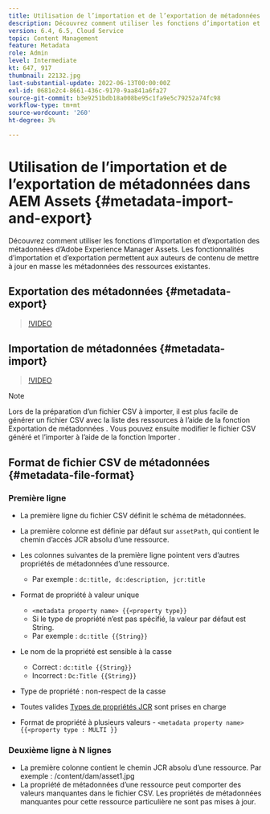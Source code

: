 ```yaml
---
title: Utilisation de l’importation et de l’exportation de métadonnées dans AEM Assets
description: Découvrez comment utiliser les fonctions d’importation et d’exportation des métadonnées d’Adobe Experience Manager Assets. Les fonctionnalités d’importation et d’exportation permettent aux auteurs de contenu de mettre à jour en masse les métadonnées des ressources existantes.
version: 6.4, 6.5, Cloud Service
topic: Content Management
feature: Metadata
role: Admin
level: Intermediate
kt: 647, 917
thumbnail: 22132.jpg
last-substantial-update: 2022-06-13T00:00:00Z
exl-id: 0681e2c4-8661-436c-9170-9aa841a6fa27
source-git-commit: b3e9251bdb18a008be95c1fa9e5c79252a74fc98
workflow-type: tm+mt
source-wordcount: '260'
ht-degree: 3%

---
```


# Utilisation de l’importation et de l’exportation de métadonnées dans AEM Assets {#metadata-import-and-export}

Découvrez comment utiliser les fonctions d’importation et d’exportation des métadonnées d’Adobe Experience Manager Assets. Les fonctionnalités d’importation et d’exportation permettent aux auteurs de contenu de mettre à jour en masse les métadonnées des ressources existantes.

## Exportation des métadonnées {#metadata-export}

>[!VIDEO](https://video.tv.adobe.com/v/22132?quality=12&learn=on)

## Importation de métadonnées {#metadata-import}

>[!VIDEO](https://video.tv.adobe.com/v/21374?quality=12&learn=on)

>[!NOTE]
>
> Lors de la préparation d’un fichier CSV à importer, il est plus facile de générer un fichier CSV avec la liste des ressources à l’aide de la fonction Exportation de métadonnées . Vous pouvez ensuite modifier le fichier CSV généré et l’importer à l’aide de la fonction Importer .

## Format de fichier CSV de métadonnées {#metadata-file-format}

### Première ligne

* La première ligne du fichier CSV définit le schéma de métadonnées.
* La première colonne est définie par défaut sur `assetPath`, qui contient le chemin d’accès JCR absolu d’une ressource.

* Les colonnes suivantes de la première ligne pointent vers d’autres propriétés de métadonnées d’une ressource.
   * Par exemple : `dc:title, dc:description, jcr:title`

* Format de propriété à valeur unique

   * `<metadata property name> {{<property type}}`
   * Si le type de propriété n’est pas spécifié, la valeur par défaut est String.
   * Par exemple : `dc:title {{String}}`

* Le nom de la propriété est sensible à la casse
   * Correct : `dc:title {{String}}`
   * Incorrect : `Dc:Title {{String}}`

* Type de propriété : non-respect de la casse
* Toutes valides [Types de propriétés JCR](https://www.adobe.io/experience-manager/reference-materials/spec/jsr170/javadocs/jcr-2.0/javax/jcr/PropertyType.html) sont prises en charge

* Format de propriété à plusieurs valeurs - `<metadata property name> {{<property type : MULTI }}`

### Deuxième ligne à N lignes

* La première colonne contient le chemin JCR absolu d’une ressource. Par exemple : /content/dam/asset1.jpg
* La propriété de métadonnées d’une ressource peut comporter des valeurs manquantes dans le fichier CSV. Les propriétés de métadonnées manquantes pour cette ressource particulière ne sont pas mises à jour.
